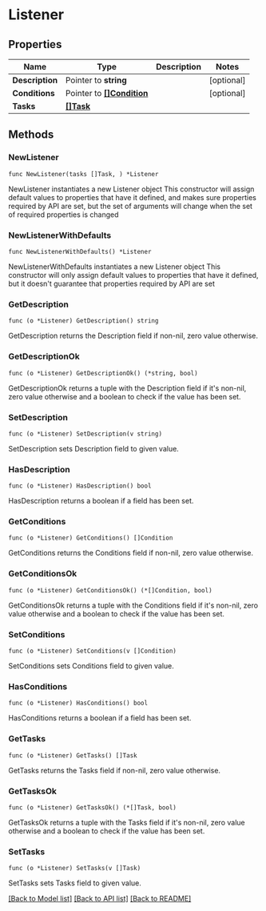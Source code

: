 # Listener

## Properties

Name | Type | Description | Notes
------------ | ------------- | ------------- | -------------
**Description** | Pointer to **string** |  | [optional] 
**Conditions** | Pointer to [**[]Condition**](Condition.md) |  | [optional] 
**Tasks** | [**[]Task**](Task.md) |  | 

## Methods

### NewListener

`func NewListener(tasks []Task, ) *Listener`

NewListener instantiates a new Listener object
This constructor will assign default values to properties that have it defined,
and makes sure properties required by API are set, but the set of arguments
will change when the set of required properties is changed

### NewListenerWithDefaults

`func NewListenerWithDefaults() *Listener`

NewListenerWithDefaults instantiates a new Listener object
This constructor will only assign default values to properties that have it defined,
but it doesn't guarantee that properties required by API are set

### GetDescription

`func (o *Listener) GetDescription() string`

GetDescription returns the Description field if non-nil, zero value otherwise.

### GetDescriptionOk

`func (o *Listener) GetDescriptionOk() (*string, bool)`

GetDescriptionOk returns a tuple with the Description field if it's non-nil, zero value otherwise
and a boolean to check if the value has been set.

### SetDescription

`func (o *Listener) SetDescription(v string)`

SetDescription sets Description field to given value.

### HasDescription

`func (o *Listener) HasDescription() bool`

HasDescription returns a boolean if a field has been set.

### GetConditions

`func (o *Listener) GetConditions() []Condition`

GetConditions returns the Conditions field if non-nil, zero value otherwise.

### GetConditionsOk

`func (o *Listener) GetConditionsOk() (*[]Condition, bool)`

GetConditionsOk returns a tuple with the Conditions field if it's non-nil, zero value otherwise
and a boolean to check if the value has been set.

### SetConditions

`func (o *Listener) SetConditions(v []Condition)`

SetConditions sets Conditions field to given value.

### HasConditions

`func (o *Listener) HasConditions() bool`

HasConditions returns a boolean if a field has been set.

### GetTasks

`func (o *Listener) GetTasks() []Task`

GetTasks returns the Tasks field if non-nil, zero value otherwise.

### GetTasksOk

`func (o *Listener) GetTasksOk() (*[]Task, bool)`

GetTasksOk returns a tuple with the Tasks field if it's non-nil, zero value otherwise
and a boolean to check if the value has been set.

### SetTasks

`func (o *Listener) SetTasks(v []Task)`

SetTasks sets Tasks field to given value.



[[Back to Model list]](../README.md#documentation-for-models) [[Back to API list]](../README.md#documentation-for-api-endpoints) [[Back to README]](../README.md)


